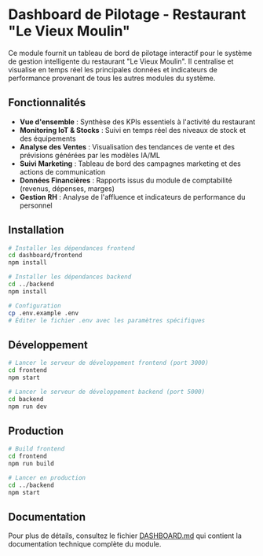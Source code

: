 # Dashboard de Pilotage - Restaurant "Le Vieux Moulin"

Ce module fournit un tableau de bord de pilotage interactif pour le système de gestion intelligente du restaurant "Le Vieux Moulin". Il centralise et visualise en temps réel les principales données et indicateurs de performance provenant de tous les autres modules du système.

## Fonctionnalités

- **Vue d'ensemble** : Synthèse des KPIs essentiels à l'activité du restaurant
- **Monitoring IoT & Stocks** : Suivi en temps réel des niveaux de stock et des équipements
- **Analyse des Ventes** : Visualisation des tendances de vente et des prévisions générées par les modèles IA/ML
- **Suivi Marketing** : Tableau de bord des campagnes marketing et des actions de communication
- **Données Financières** : Rapports issus du module de comptabilité (revenus, dépenses, marges)
- **Gestion RH** : Analyse de l'affluence et indicateurs de performance du personnel

## Installation

```bash
# Installer les dépendances frontend
cd dashboard/frontend
npm install

# Installer les dépendances backend
cd ../backend
npm install

# Configuration
cp .env.example .env
# Éditer le fichier .env avec les paramètres spécifiques
```

## Développement

```bash
# Lancer le serveur de développement frontend (port 3000)
cd frontend
npm start

# Lancer le serveur de développement backend (port 5000)
cd backend
npm run dev
```

## Production

```bash
# Build frontend
cd frontend
npm run build

# Lancer en production
cd ../backend
npm start
```

## Documentation

Pour plus de détails, consultez le fichier [DASHBOARD.md](./DASHBOARD.md) qui contient la documentation technique complète du module.